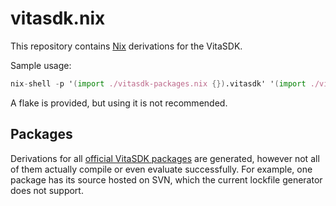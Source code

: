 # vitasdk.nix

This repository contains [Nix](https://nixos.org) derivations for the VitaSDK.

Sample usage:

```nix
nix-shell -p '(import ./vitasdk-packages.nix {}).vitasdk' '(import ./vitasdk-packages.nix {}).vitaGL'
```

A flake is provided, but using it is not recommended.

## Packages

Derivations for all [official VitaSDK packages](https://github.com/vitasdk/packages) are generated, however not all of them actually compile or even evaluate successfully. For example, one package has its source hosted on SVN, which the current lockfile generator does not support.

